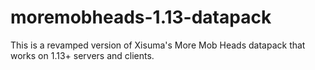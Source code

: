 # moremobheads-1.13-datapack
This is a revamped version of Xisuma's More Mob Heads datapack that works on 1.13+ servers and clients.
